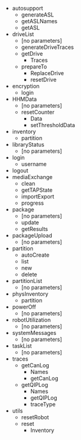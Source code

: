   * autosupport
      * generateASL 
      * getASLNames 
      * getASL 
  * driveList
      * [no parameters] 
      * generateDriveTraces 
    * getDrive
      * Traces 
    * prepareTo
      * ReplaceDrive 
      * resetDrive 
  * encryption
      * login 
  * HHMData
      * [no parameters] 
    * resetCounter
      * Data 
      * setThresholdData 
  * inventory
      * partition 
  * libraryStatus
      * [no parameters] 
  * login
      * username 
  * logout
  * mediaExchange
      * clean 
      * getTAPState 
      * importExport 
      * progress 
  * package
      * [no parameters] 
      * update 
      * getResults 
  * packageUpload
      * [no parameters] 
  * partition
      * autoCreate 
      * list 
      * new 
      * delete 
  * partitionList
      * [no parameters] 
  * physInventory
      * partition 
  * powerOff
      * [no parameters] 
  * robotUtilization
      * [no parameters] 
  * systemMessages
      * [no parameters] 
  * taskList
      * [no parameters] 
  * traces
    * getCanLog
      * Names 
      * getCanLog 
    * getQIPLog
      * Names 
      * getQIPLog 
      * traceType 
  * utils
      * resetRobot 
    * reset
      * Inventory 
